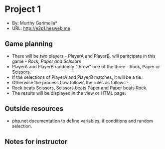 # Project 1
+ By: Murthy Garimella*
+ URL: <http://e2p1.hesweb.me>

## Game planning
+ There will be two players - PlayerA and PlayerB, will paritcipate in this game - *Rock, Paper and Scissors*
+ PlayerA and PlayerB randomly "throw" one of the three  - Rock, Paper or Scissors.
+ If the selections of PlayerA and PlayerB matches, it will be a tie.
+ Otherwise the process flow follows the rules as follows -
+ Rock beats Scissors, Scissors beats Paper and Paper beats Rock.
+ The results will be displayed in the view or HTML page.
## Outside resources
+ php.net documentation to define variables, if conditions and random selection.
## Notes for instructor
